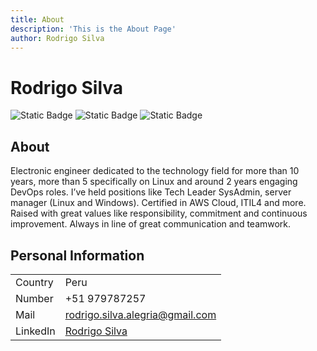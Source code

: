 ```yaml
---
title: About
description: 'This is the About Page'
author: Rodrigo Silva
---
```


# Rodrigo Silva
![Static Badge](https://img.shields.io/badge/Teach_Lead-SysAdmin-Blue?style=flat&labelColor=blue&color=gray) ![Static Badge](https://img.shields.io/badge/Cloud_AWS-Architect_Associate-Blue?style=flat&labelColor=blue&color=gray) ![Static Badge](https://img.shields.io/badge/Linux-gray?style=flat&labelColor=gray&color=gray)

## About
Electronic engineer dedicated to the technology field for more than 10 years, more than 5 specifically on Linux and around 2 years engaging DevOps roles. 
I’ve held positions like Tech Leader SysAdmin, server manager (Linux and Windows). Certified in AWS Cloud, ITIL4 and more.
Raised with great values like responsibility, commitment and continuous improvement. Always in line of great communication and teamwork.

## Personal Information

|          |                                                                              |
| -------  | ---------------------------------------------------------------------------- |
| Country  | Peru                                                                         |
| Number   | +51 979787257                                                                |
| Mail     | rodrigo.silva.alegria@gmail.com                                              |
| LinkedIn | [Rodrigo Silva](https://www.linkedin.com/in/rodrigo-silva-alegria-4a002962/) |



